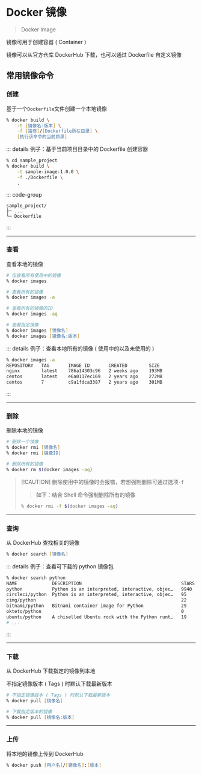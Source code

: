 # Docker 镜像

> Docker Image

镜像可用于创建容器 ( Container )

镜像可以从官方仓库 DockerHub 下载，也可以通过 Dockerfile 自定义镜像

## 常用镜像命令

### 创建

基于一个`Dockerfile`文件创建一个本地镜像

```zsh
% docker build \
    -t [镜像名:版本] \
    -f [路径]/[Dockerfile所在目录] \
    [执行该命令的当前目录]
```

::: details 例子：基于当前项目目录中的 Dockerfile 创建容器

```zsh
% cd sample_project
% docker build \
    -t sample-image:1.0.0 \
    -f ./Dockerfile \
    .
```

::: code-group

```[目录结构]
sample_project/
├─ ...
└─ Dockerfile
```

:::

---

### 查看

查看本地的镜像

```zsh
# 仅查看所有使用中的镜像
% docker images

# 查看所有的镜像
% docker images -a

# 查看所有的镜像的ID
% docker images -aq

# 查看指定镜像
% docker images [镜像名]
% docker images [镜像名:版本]
```

::: details 例子：查看本地所有的镜像 ( 使用中的以及未使用的 )

```zsh
% docker images -a
REPOSITORY   TAG       IMAGE ID       CREATED        SIZE
nginx        latest    786a14303c96   2 weeks ago    193MB
centos       latest    e6a0117ec169   2 years ago    272MB
centos       7         c9a1fdca3387   2 years ago    301MB
```

:::

---

### 删除

删除本地的镜像

```zsh
# 删除一个镜像
% docker rmi [镜像名]
% docker rmi [镜像ID]

# 删除所有的镜像
% docker rm $(docker images -aq)
```

> [!CAUTION] 删除使用中的镜像时会报错，若想强制删除可通过选项<code>-f</code>
>
> > 如下：结合 Shell 命令强制删除所有的镜像
>
> ```zsh
> % docker rmi -f $(docker images -aq)
> ```

---

### 查询

从 DockerHub 查找相关的镜像

```zsh
% docker search [镜像名]
```

::: details 例子：查看可下载的 python 镜像包

```zsh
% docker search python
NAME             DESCRIPTION                                     STARS     OFFICIAL
python           Python is an interpreted, interactive, objec…   9940      [OK]
circleci/python  Python is an interpreted, interactive, objec…   95
cimg/python                                                      22
bitnami/python   Bitnami container image for Python              29
okteto/python                                                    0
ubuntu/python    A chiselled Ubuntu rock with the Python runt…   19
# ...
```

:::

---

### 下载

从 DockerHub 下载指定的镜像到本地

不指定镜像版本 ( Tags ) 时默认下载最新版本

```zsh
# 不指定镜像版本 ( Tags ) 时默认下载最新版本
% docker pull [镜像名]

# 下载指定版本的镜像
% docker pull [镜像名:版本]
```

---

### 上传

将本地的镜像上传到 DockerHub

```zsh
% docker push [用户名]/[镜像名]:[版本]
```
